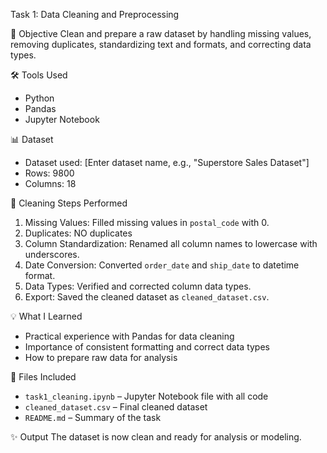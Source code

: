  Task 1: Data Cleaning and Preprocessing

 🧠 Objective
Clean and prepare a raw dataset by handling missing values, removing duplicates, standardizing text and formats, and correcting data types.

 🛠️ Tools Used
- Python
- Pandas
- Jupyter Notebook

 📊 Dataset
- Dataset used: [Enter dataset name, e.g., "Superstore Sales Dataset"]
- Rows: 9800
- Columns: 18

🧹 Cleaning Steps Performed
1. Missing Values: Filled missing values in `postal_code` with 0.
2. Duplicates: NO duplicates
3. Column Standardization: Renamed all column names to lowercase with underscores.
4. Date Conversion: Converted `order_date` and `ship_date` to datetime format.
5. Data Types: Verified and corrected column data types.
6. Export: Saved the cleaned dataset as `cleaned_dataset.csv`.

💡 What I Learned
- Practical experience with Pandas for data cleaning
- Importance of consistent formatting and correct data types
- How to prepare raw data for analysis

📁 Files Included
- `task1_cleaning.ipynb` – Jupyter Notebook file with all code
- `cleaned_dataset.csv` – Final cleaned dataset
- `README.md` – Summary of the task

 ✨ Output
The dataset is now clean and ready for analysis or modeling.
